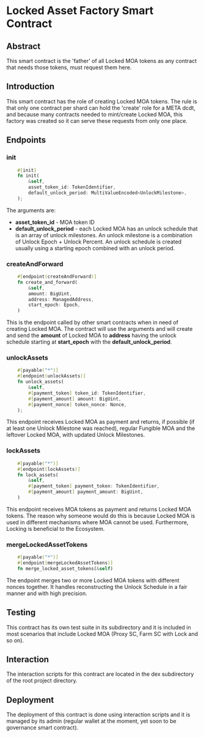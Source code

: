 # Locked Asset Factory Smart Contract

## Abstract

This smart contract is the 'father' of all Locked MOA tokens as any contract that needs those tokens, must request them here.

## Introduction

This smart contract has the role of creating Locked MOA tokens. The rule is that only one contract per shard can hold the 'create' role for a META dcdt, and because many contracts needed to mint/create Locked MOA, this factory was created so it can serve these requests from only one place.

## Endpoints

### init

```rust
    #[init]
    fn init(
        &self,
        asset_token_id: TokenIdentifier,
        default_unlock_period: MultiValueEncoded<UnlockMilestone>,
    );
```

The arguments are:

- __asset_token_id__ - MOA token ID
- __default_unlock_period__ - each Locked MOA has an unlock schedule that is an array of unlock milestones. An unlock milestone is a combination of Unlock Epoch + Unlock Percent. An unlock schedule is created usually using a starting epoch combined with an unlock period.

### createAndForward

```rust
    #[endpoint(createAndForward)]
    fn create_and_forward(
        &self,
        amount: BigUint,
        address: ManagedAddress,
        start_epoch: Epoch,
    )
```

This is the endpoint called by other smart contracts when in need of creating Locked MOA. The contract will use the arguments and will create and send the __amount__ of Locked MOA to __address__ having the unlock schedule starting at __start_epoch__ with the __default_unlock_period__.

### unlockAssets

```rust
    #[payable("*")]
    #[endpoint(unlockAssets)]
    fn unlock_assets(
        &self,
        #[payment_token] token_id: TokenIdentifier,
        #[payment_amount] amount: BigUint,
        #[payment_nonce] token_nonce: Nonce,
    );
```

This endpoint receives Locked MOA as payment and returns, if possible (if at least one Unlock Milestone was reached), regular Fungible MOA and the leftover Locked MOA, with updated Unlock Milestones.

### lockAssets

```rust
    #[payable("*")]
    #[endpoint(lockAssets)]
    fn lock_assets(
        &self,
        #[payment_token] payment_token: TokenIdentifier,
        #[payment_amount] payment_amount: BigUint,
    )
```

This endpoint receives MOA tokens as payment and returns Locked MOA tokens. The reason why someone would do this is because Locked MOA is used in different mechanisms where MOA cannot be used. Furthermore, Locking is beneficial to the Ecosystem.

### mergeLockedAssetTokens

```rust
    #[payable("*")]
    #[endpoint(mergeLockedAssetTokens)]
    fn merge_locked_asset_tokens(&self)
```

The endpoint merges two or more Locked MOA tokens with different nonces together. It handles reconstructing the Unlock Schedule in a fair manner and with high precision.

## Testing

This contract has its own test suite in its subdirectory and it is included in most scenarios that include Locked MOA (Proxy SC, Farm SC with Lock and so on).

## Interaction

The interaction scripts for this contract are located in the dex subdirectory of the root project directory.

## Deployment

The deployment of this contract is done using interaction scripts and it is managed by its admin (regular wallet at the moment, yet soon to be governance smart contract).
